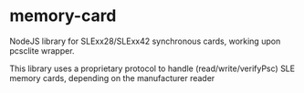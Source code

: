 # memory-card
NodeJS library for SLExx28/SLExx42 synchronous cards, working upon pcsclite wrapper.

This library uses a proprietary protocol to handle (read/write/verifyPsc) SLE memory cards, depending on the manufacturer reader
